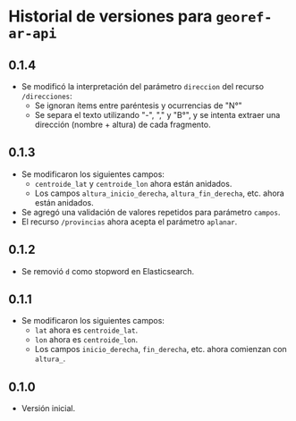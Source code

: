 # Historial de versiones para `georef-ar-api`

## 0.1.4
- Se modificó la interpretación del parámetro `direccion` del recurso `/direcciones`:
  - Se ignoran ítems entre paréntesis y ocurrencias de "N°"
  - Se separa el texto utilizando "-", "," y "B°", y se intenta extraer una dirección (nombre + altura) de cada fragmento.

## 0.1.3
- Se modificaron los siguientes campos:
  - `centroide_lat` y `centroide_lon` ahora están anidados.
  - Los campos `altura_inicio_derecha`, `altura_fin_derecha`, etc. ahora están anidados.
- Se agregó una validación de valores repetidos para parámetro `campos`.
- El recurso `/provincias` ahora acepta el parámetro `aplanar`.

## 0.1.2
- Se removió `d` como stopword en Elasticsearch.

## 0.1.1
- Se modificaron los siguientes campos:
  - `lat` ahora es `centroide_lat`.
  - `lon` ahora es `centroide_lon`.
  - Los campos `inicio_derecha`, `fin_derecha`, etc. ahora comienzan con `altura_`.

## 0.1.0
- Versión inicial.
